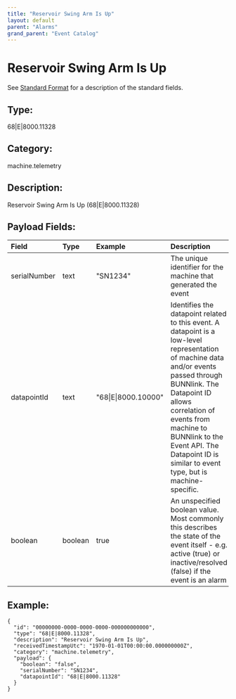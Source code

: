```yaml
---
title: "Reservoir Swing Arm Is Up"
layout: default
parent: "Alarms"
grand_parent: "Event Catalog"
---
```


# Reservoir Swing Arm Is Up

See [Standard Format](/event-subscriptions/event-format) for a description of the standard fields.

## Type:

68\|E\|8000.11328

## Category:

machine.telemetry

## Description: 

Reservoir Swing Arm Is Up (68\|E\|8000.11328)

## Payload Fields:

| Field | Type | Example | Description |
|:------|:-----|:--------|:------------|
| serialNumber | text | "SN1234" | The unique identifier for the machine that generated the event |
| datapointId | text | "68\|E\|8000.10000" | Identifies the datapoint related to this event. A datapoint is a low-level representation of machine data and/or events passed through BUNNlink. The Datapoint ID allows correlation of events from machine to BUNNlink to the Event API. The Datapoint ID is similar to event type, but is machine-specific. |
| boolean | boolean | true | An unspecified boolean value. Most commonly this describes the state of the event itself - e.g. active (true) or inactive/resolved (false) if the event is an alarm |

## Example:

```
{
  "id": "00000000-0000-0000-0000-000000000000",
  "type": "68|E|8000.11328",
  "description": "Reservoir Swing Arm Is Up",
  "receivedTimestampUtc": "1970-01-01T00:00:00.000000000Z",
  "category": "machine.telemetry",
  "payload": {
    "boolean": "false",
    "serialNumber": "SN1234",
    "datapointId": "68|E|8000.11328"
  }
}
```
